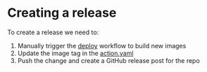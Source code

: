 # Creating a release

To create a release we need to:

1. Manually trigger the [deploy](.github/workflows/deploy.yaml) workflow to build new images
2. Update the image tag in the [action.yaml](action.yaml)
3. Push the change and create a GitHub release post for the repo
